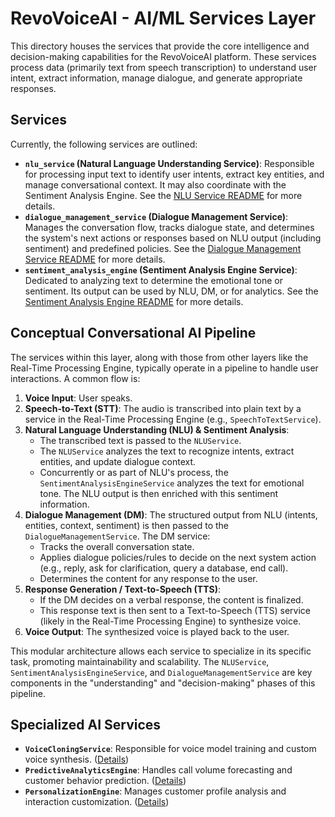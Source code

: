 # RevoVoiceAI - AI/ML Services Layer

This directory houses the services that provide the core intelligence and decision-making capabilities for the RevoVoiceAI platform. These services process data (primarily text from speech transcription) to understand user intent, extract information, manage dialogue, and generate appropriate responses.

## Services

Currently, the following services are outlined:

*   **`nlu_service` (Natural Language Understanding Service)**: Responsible for processing input text to identify user intents, extract key entities, and manage conversational context. It may also coordinate with the Sentiment Analysis Engine. See the [NLU Service README](./nlu_service/README.md) for more details.
*   **`dialogue_management_service` (Dialogue Management Service)**: Manages the conversation flow, tracks dialogue state, and determines the system's next actions or responses based on NLU output (including sentiment) and predefined policies. See the [Dialogue Management Service README](./dialogue_management_service/README.md) for more details.
*   **`sentiment_analysis_engine` (Sentiment Analysis Engine Service)**: Dedicated to analyzing text to determine the emotional tone or sentiment. Its output can be used by NLU, DM, or for analytics. See the [Sentiment Analysis Engine README](./sentiment_analysis_engine/README.md) for more details.

## Conceptual Conversational AI Pipeline

The services within this layer, along with those from other layers like the Real-Time Processing Engine, typically operate in a pipeline to handle user interactions. A common flow is:

1.  **Voice Input**: User speaks.
2.  **Speech-to-Text (STT)**: The audio is transcribed into plain text by a service in the Real-Time Processing Engine (e.g., `SpeechToTextService`).
3.  **Natural Language Understanding (NLU) & Sentiment Analysis**:
    *   The transcribed text is passed to the `NLUService`.
    *   The `NLUService` analyzes the text to recognize intents, extract entities, and update dialogue context.
    *   Concurrently or as part of NLU's process, the `SentimentAnalysisEngineService` analyzes the text for emotional tone. The NLU output is then enriched with this sentiment information.
4.  **Dialogue Management (DM)**: The structured output from NLU (intents, entities, context, sentiment) is then passed to the `DialogueManagementService`. The DM service:
    *   Tracks the overall conversation state.
    *   Applies dialogue policies/rules to decide on the next system action (e.g., reply, ask for clarification, query a database, end call).
    *   Determines the content for any response to the user.
5.  **Response Generation / Text-to-Speech (TTS)**:
    *   If the DM decides on a verbal response, the content is finalized.
    *   This response text is then sent to a Text-to-Speech (TTS) service (likely in the Real-Time Processing Engine) to synthesize voice.
6.  **Voice Output**: The synthesized voice is played back to the user.

This modular architecture allows each service to specialize in its specific task, promoting maintainability and scalability. The `NLUService`, `SentimentAnalysisEngineService`, and `DialogueManagementService` are key components in the "understanding" and "decision-making" phases of this pipeline.

## Specialized AI Services

*   **`VoiceCloningService`**: Responsible for voice model training and custom voice synthesis. ([Details](./voice_cloning_service/README.md))
*   **`PredictiveAnalyticsEngine`**: Handles call volume forecasting and customer behavior prediction. ([Details](./predictive_analytics_engine/README.md))
*   **`PersonalizationEngine`**: Manages customer profile analysis and interaction customization. ([Details](./personalization_engine/README.md))
